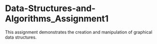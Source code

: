 # Data-Structures-and-Algorithms_Assignment1
This assignment demonstrates the creation and manipulation of graphical data structures.
